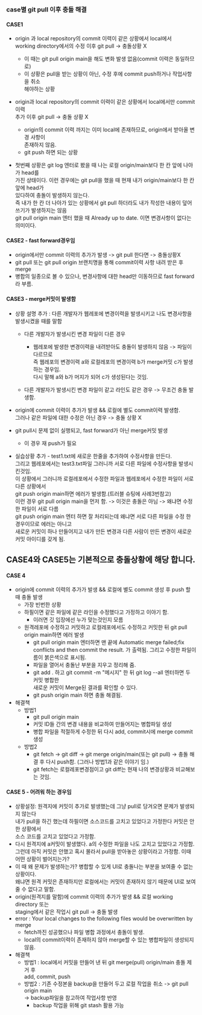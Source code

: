 ### case별 git pull 이후 충돌 해결
#### CASE1
* origin 과 local repository의 commit 이력이 같은 상황에서 local에서      
working directory에서의 수정 이후 git pull -> 충돌상황 X
    - 이 때는 git pull origin main을 해도 변화 발생 없음(commit 이력은 동일하므로)
    - 이 상황은 pull을 받는 상황이 아닌, 수정 후에 commit push하거나 작업사항을 취소     
    해야하는 상황
* origin과 local repository의 commit 이력이 같은 상황에서 local에서만 commit 이력     
추가 이후 git pull -> 충돌 상황 X
    - origin의 commit 이력 까지는 이미 local에 존재하므로, origin에서 받아올 변경 사항이     
    존재하지 않음.      
    - git push 하면 되는 상황      

* 첫번째 상황은 git log 엔터로 봤을 때 나는 로컬 origin/main보다 한 칸 앞에 나아가 head를     
가진 상태이다. 이런 경우에는 git pull을 했을 때 현재 내가 origin/main보다 한 칸 앞에 head가     
있다하여 충돌이 발생하지 않는다.     
즉 내가 한 칸 더 나아가 있는 상황에서 git pull 하더라도 내가 작성한 내용이 덮어쓰기가 발생하지는 않음     
git pull origin main 엔터 했을 때  Already up to date. 이면 변경사항이 없다는 의미이다.     

#### CASE2 - fast forward경우임 
* origin에서만 commit  이력의 추가가 발생 -> git pull 한다면  -> 충돌상황X     
* git pull 또는 git pull origin 브랜치명을 통해 commit이력 사항 내려 받은 후 merge     
* 병합의 일종으로 볼 수 있으나, 변경사항에 대한  head만 이동하므로 fast forward라 부름.     

#### CASE3 - merge커밋이 발생함  
* 상황 설명 추가 : 다른 개발자가 웹레포에 변경이력을 발생시키고 나도 변경사항을 발생시켰을 때를 말함     
    - 다른 개발자가 발생시킨 변경 파일이 다른 경우
        - 웹레포에 발생한 변경이력을 내려받아도 충돌이 발생하지 않음 -> 파일이 다르므로     
        즉 웹레포의 변경이력 a와 로컬레포의 변경이력 b가 merge커밋 c가 발생하는 경우임.      
        다시 말해 a와 b가 머지가 되어 c가 생성된다는 것임.      

    - 다른 개발자가 발생시킨 변경 파일이 같고 라인도 같은 경우 -> 무조건 충돌 발생함.     

* origin에 commit 이력이 추가가 발생 && 로컬에 별도 commit이력 발생함.      
그러나 같은 파일에 대한 수정은 아닌 경우 ->  충돌 상황 X
* git pull시 문제 없이 실행되고, fast forward가 아닌 merge커밋 발생     
    - 이 경우 재 push가 필요      

* 실습상황 추가 - test1.txt에 새로운 한줄을 추가하여 수정사항을 만든다.     
그리고 웹레포에서는 test3.txt파일 그러니까 서로 다른 파일에 수정사항을 발생시킨것임.     
이 상황에서 그러니까 로컬레포에서 수정한 파일과 웹레포에서 수정한 파일이 서로 다른 상황에서     
git push origin main하면 에러가 발생함.(트러블 슈팅에 사례3번참고)      
이런 경우 git pull origin main을 먼저 함. -> 이것은 충돌은 아님  -> 왜냐면 수정한 파일이 서로 다름      
git push origin main 엔터 하면 잘 처리되는데 왜냐면 서로 다른 파일을 수정 한 경우이므로 에러는 아니고      
새로운 커밋이 하나 만들어지고 내가 만든 변경과 다른 사람이 만든 변경이 새로운 커밋 아이디를 갖게 됨.      

## CASE4와 CASE5는 기본적으로 충돌상황에 해당 합니다.     

#### CASE 4
* origin에 commit 이력의 추가가 발생 && 로컬에 별도 commit 생성 후 push 할 때 충돌 발생     
    - 가장 빈번한 상황
    - 하필이면 같은 파일에 같은 라인을 수정했다고 가정하고 이야기 함.
        - 이러면 깃 입장에선 누가 맞는것인지 모름          
    - 원격레포에 수정하고 커밋하고 로컬레포에서도 수정하고 커밋한 뒤 git pull origin main하면 에러 
    발생     
        - git pull origin main 엔터하면  맨 끝에 Automatic merge failed;fix conflicts and     then commit the result. 가 출력됨.   그리고 수정한 파일이름이 붉은색으로 표시됨.
        - 파일을 열어서 충돌난  부분을 지우고 정리해 줌.     
        - git add . 하고 git commit -m "메시지" 한 뒤 git log --all 엔터하면 두 커밋 병합한      
        새로운 커밋이 Merge된 결과를 확인할 수 있다.       
        - git push origin main 하면 충돌 해결됨.       
* 해결책
    - 방법1 
        - git pull origin main
        - 커밋 ID들 간의 변경 내용을 비교하여 만들어지는 병합파일 생성
        - 병합 파일을 적절하게 수정한 뒤 다시 add, commit시에 merge commit 생성
    - 방법2
        - git fetch -> git diff  -> git merge origin/main(또는 git pull) -> 충돌 해결 후 
        다시 push함. (그러나 방법1과 같은 이야기 임.)     
        - git fetch는 로컬레포변경점이고 git diff는 현재 나의 변경상황과 비교해보는 것임.     
#### CASE 5 - 어려워 하는 경우임
* 상황설정: 원격지에 커밋이 추가로 발생했는데 그냥 pull로 당겨오면 문제가 발생되지 않는다     
내가 pull을 하긴 했는데 하필이면 소스코드를 고치고 있었다고 가정한다   커밋은 안한 상황에서     
소스 코드를 고치고 있었다고 가정함.   
* 다시 원격지에 a커밋이 발생했다.   a의 수정한 파일을 나도 고치고 있었다고 가정함.     
그런데 아직 커밋은 안했고 혹시 몰라서 pull을 받아놓은 상황이라고 가정함.  이때 어떤 상황이 벌어지는가?
* 이 때 왜 문제가 발생하는가? 병합할 수 있게 UI로 충돌나는 부분을 보여줄 수 없는 상황이다.     
왜냐면 원격 커밋은 존재하지만 로컬에서는 커밋이 존재하지 않기 때문에 UI로 보여줄 수 없다고 말함.     
* origin(원격지를 말함)에 commit 이력의 추가가 발생 && 로컬 working directory 또는    
staging에서 같은 작업시 git pull ->  충돌 발생      
* error : Your local changes to the following files would be overwritten by merge    
    - fetch까진 성공했으나 파일 병합 과정에서 충돌이 발생.  
    - local의 commit이력이 존재하지 않아 merge할 수 있는 병합파일이 생성되지 않음.   
* 해결책
    - 방법1 : local에서 커밋을 만들어 낸 뒤 git merge(pull) origin/main 충돌 제거 후     
    add, commit, push     
    - 방법2 : 기존 수정본을 backup을 만들어 두고 로컬 작업을 취소 ->  git pull origin main    
    -> backup파일을 참고하여 작업사항 반영
        - backup 작업을 위해 git stash 활용 가능     